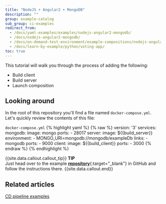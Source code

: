 ```yaml
---
title: "NodeJS + Angular2 + MongoDB"
description: ""
group: example-catalog
sub_group: ci-examples
redirect_from:
  - /docs/yaml-examples/examples/nodejs-angular2-mongodb/
  - /docs/nodejs-angular2-mongodb/
  - /docs/on-demand-test-environment/example-compositions/nodejs-angular2-mongodb/
  - /docs/learn-by-example/python/voting-app/  
toc: true
---
```

This tutorial will walk you through the process of adding the following:

- Build client
- Build server
- Launch composition

## Looking around
In the root of this repository you'll find a file named `docker-compose.yml`.
Let's quickly review the contents of this file:

  `docker-compose.yml`
{% highlight yaml %}
{% raw %}
version: '3'
services:
  mongodb:
    image: mongo
    ports:
      - 28017
  server:
    image: ${{build_server}}
    environment:
      - MONGO_URI=mongodb://mongodb/exampleDb
    links:
      - mongodb
    ports:
      - 9000
  client:
    image: ${{build_client}}
    ports:
      - 3000
{% endraw %}
{% endhighlight %}

{{site.data.callout.callout_tip}}
**TIP**  
Just head over to the example [__repository__](https://github.com/codefreshdemo/nodejs-angular2-mongo){:target="_blank"} in GitHub and follow the instructions there.
{{site.data.callout.end}}

## Related articles
[CD pipeline examples]({{site.baseurl}}/docs/example-catalog/examples/#cd-examples)  
